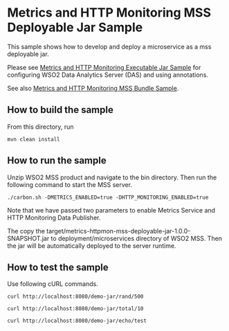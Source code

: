 # Metrics and HTTP Monitoring MSS Deployable Jar Sample

This sample shows how to develop and deploy a microservice as a mss deployable jar.

Please see [Metrics and HTTP Monitoring Executable Jar Sample](../metrics-httpmon-mss-lite) for configuring WSO2 Data Analytics Server (DAS) and using annotations.

See also [Metrics and HTTP Monitoring MSS Bundle Sample](../metrics-httpmon-mss-bundle).


## How to build the sample



From this directory, run

```
mvn clean install
```

## How to run the sample



Unzip WSO2 MSS product and navigate to the bin directory. Then run the following command to start the MSS server.
```
./carbon.sh -DMETRICS_ENABLED=true -DHTTP_MONITORING_ENABLED=true
```

Note that we have passed two parameters to enable Metrics Service and HTTP Monitoring Data Publisher.

The copy the target/metrics-httpmon-mss-deployable-jar-1.0.0-SNAPSHOT.jar to deployment/microservices directory of WSO2 MSS.
Then the jar will be automatically deployed to the server runtime.


## How to test the sample



Use following cURL commands.
```
curl http://localhost:8080/demo-jar/rand/500

curl http://localhost:8080/demo-jar/total/10

curl http://localhost:8080/demo-jar/echo/test

```
